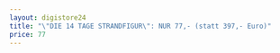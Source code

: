 ```yaml
---
layout: digistore24
title: "\"DIE 14 TAGE STRANDFIGUR\": NUR 77,- (statt 397,- Euro)"
price: 77
---
```

